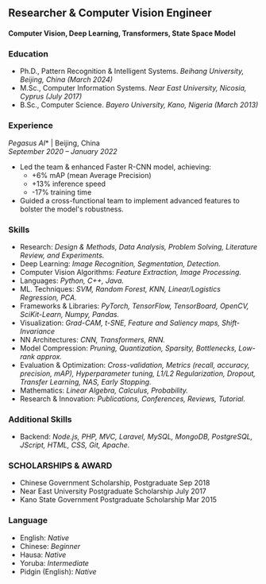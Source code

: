 ## Researcher & Computer Vision Engineer
#### Computer Vision, Deep Learning, Transformers, State Space Model

### Education
- Ph.D., Pattern Recognition & Intelligent Systems. _Beihang University, Beijing, China (March 2024)_
- M.Sc., Computer Information Systems. _Near East University, Nicosia, Cyprus (July 2017)_
- B.Sc., Computer Science. _Bayero University, Kano, Nigeria (March 2013)_

### Experience
*Pegasus AI** | Beijing, China  
*September 2020 – January 2022*

- Led the team & enhanced Faster R-CNN model, achieving:
  - +6% mAP (mean Average Precision)
  - +13% inference speed
  - -17% training time
- Guided a cross-functional team to implement advanced features to bolster the model's robustness.


### Skills
 - Research: _Design & Methods, Data Analysis, Problem Solving, Literature Review, and Experiments._
 - Deep Learning: _Image Recognition, Segmentation, Detection._
 - Computer Vision Algorithms: _Feature Extraction, Image Processing._
 - Languages: _Python, C++, Java._
 - ML. Techniques: _SVM, Random Forest, KNN, Linear/Logistics Regression, PCA._
 - Frameworks & Libraries: _PyTorch, TensorFlow, TensorBoard, OpenCV, SciKit-Learn, Numpy, Pandas._
 - Visualization: _Grad-CAM, t-SNE, Feature and Saliency maps, Shift-Invariance_
 - NN Architectures: _CNN, Transformers, RNN._
 - Model Compression: _Pruning, Quantization, Sparsity, Bottlenecks, Low-rank approx._
 - Evaluation & Optimization: _Cross-validation, Metrics (recall, accuracy, precision, mAP), Hyperparameter tuning, L1/L2 Regularization, Dropout, Transfer Learning, NAS, Early Stopping._
 - Mathematics: _Linear Algebra, Calculus, Probability._
 - Research & Innovation: _Publications, Conferences, Reviews, Tutorial._

### Additional Skills
- Backend: _Node.js, PHP, MVC, Laravel, MySQL, MongoDB, PostgreSQL, JScript, HTML, CSS, Git, Apache._

### SCHOLARSHIPS & AWARD
- Chinese Government Scholarship, Postgraduate Sep 2018
- Near East University Postgraduate Scholarship July 2017
- Kano State Government Postgraduate Scholarship Mar 2015
  
### Language
- English: _Native_
- Chinese: _Beginner_
- Hausa: _Native_
- Yoruba: _Intermediate_
- Pidgin (English): _Native_

